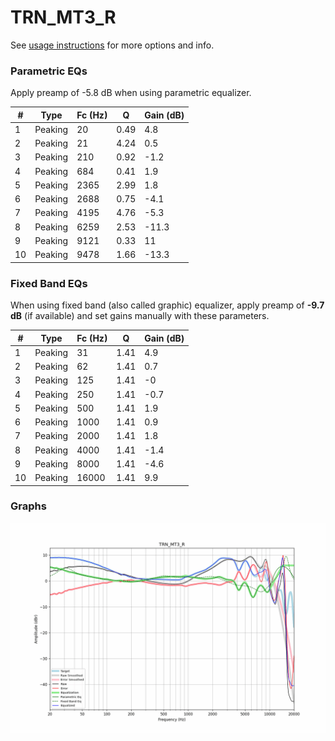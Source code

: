 # TRN_MT3_R
See [usage instructions](https://github.com/jaakkopasanen/AutoEq#usage) for more options and info.

### Parametric EQs
Apply preamp of -5.8 dB when using parametric equalizer.

|   # | Type    |   Fc (Hz) |    Q |   Gain (dB) |
|-----|---------|-----------|------|-------------|
|   1 | Peaking |        20 | 0.49 |         4.8 |
|   2 | Peaking |        21 | 4.24 |         0.5 |
|   3 | Peaking |       210 | 0.92 |        -1.2 |
|   4 | Peaking |       684 | 0.41 |         1.9 |
|   5 | Peaking |      2365 | 2.99 |         1.8 |
|   6 | Peaking |      2688 | 0.75 |        -4.1 |
|   7 | Peaking |      4195 | 4.76 |        -5.3 |
|   8 | Peaking |      6259 | 2.53 |       -11.3 |
|   9 | Peaking |      9121 | 0.33 |        11   |
|  10 | Peaking |      9478 | 1.66 |       -13.3 |

### Fixed Band EQs
When using fixed band (also called graphic) equalizer, apply preamp of **-9.7 dB** (if available) and set gains manually with these parameters.

|   # | Type    |   Fc (Hz) |    Q |   Gain (dB) |
|-----|---------|-----------|------|-------------|
|   1 | Peaking |        31 | 1.41 |         4.9 |
|   2 | Peaking |        62 | 1.41 |         0.7 |
|   3 | Peaking |       125 | 1.41 |        -0   |
|   4 | Peaking |       250 | 1.41 |        -0.7 |
|   5 | Peaking |       500 | 1.41 |         1.9 |
|   6 | Peaking |      1000 | 1.41 |         0.9 |
|   7 | Peaking |      2000 | 1.41 |         1.8 |
|   8 | Peaking |      4000 | 1.41 |        -1.4 |
|   9 | Peaking |      8000 | 1.41 |        -4.6 |
|  10 | Peaking |     16000 | 1.41 |         9.9 |

### Graphs
![](./TRN_MT3_R.png)

